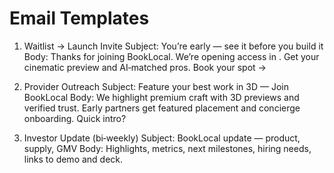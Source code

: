 # Email Templates

1) Waitlist → Launch Invite
Subject: You’re early — see it before you build it
Body: Thanks for joining BookLocal. We’re opening access in <City>. Get your cinematic preview and AI‑matched pros. Book your spot → <link>

2) Provider Outreach
Subject: Feature your best work in 3D — Join BookLocal
Body: We highlight premium craft with 3D previews and verified trust. Early partners get featured placement and concierge onboarding. Quick intro? <link>

3) Investor Update (bi‑weekly)
Subject: BookLocal update — product, supply, GMV
Body: Highlights, metrics, next milestones, hiring needs, links to demo and deck.
